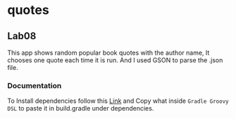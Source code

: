 # quotes

## Lab08

This app shows random popular book quotes with the author name,
It chooses one quote each time it is run.
And I used GSON to parse the .json file. 

[comment]: <> (How do I use GSON?)

[comment]: <> (What class&#40;es&#41; should I write to encapsulate this functionality?)

[comment]: <> (How does the App class use the class&#40;es&#41; I write?)

[comment]: <> (How do I test this functionality?)



### Documentation
To Install dependencies follow this [Link](https://search.maven.org/artifact/com.google.code.gson/gson/2.8.7/jar)
and Copy what inside `Gradle Groovy DSL` to paste it in build.gradle under dependencies.

[comment]: <> (Stretch Goals)

[comment]: <> (Note that if you implement any of these stretch goals, you should also write tests for them!)

[comment]: <> (Allow users to type in an author &#40;on the command line&#41; and return a quote by that author.)

[comment]: <> (Allow users to type in a word &#40;on the command line&#41; and return a quote that contains that word.)

[comment]: <> (Allow both of those things at the same time,)

[comment]: <> (with two different command line args)

[comment]: <> (&#40;for example, ./gradlew run --args 'author Chimamanda' vs ./gradlew run --args 'contains work'&#41;)


[comment]: <> (Submission Instructions)

[comment]: <> (Add a comment with the amount of time you spent on this assignment.)
